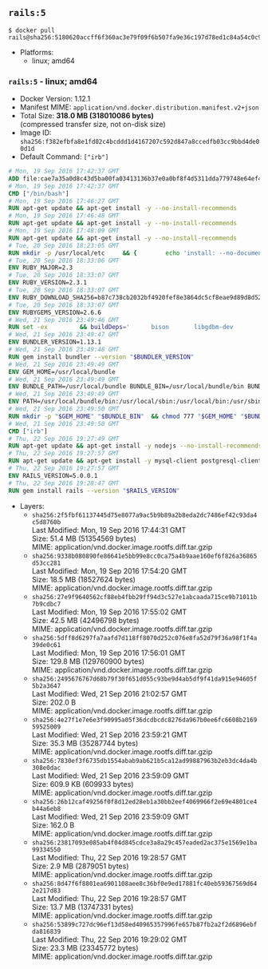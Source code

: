 ## `rails:5`

```console
$ docker pull rails@sha256:5180620accff6f360ac3e79f09f6b507fa9e36c197d78ed1c84a54c0c95e9cb3
```

-	Platforms:
	-	linux; amd64

### `rails:5` - linux; amd64

-	Docker Version: 1.12.1
-	Manifest MIME: `application/vnd.docker.distribution.manifest.v2+json`
-	Total Size: **318.0 MB (318010086 bytes)**  
	(compressed transfer size, not on-disk size)
-	Image ID: `sha256:f382efbfa8e1fd02c4bcddd1d4167207c592d847a8ccedfb03cc9bbd4de00d1d`
-	Default Command: `["irb"]`

```dockerfile
# Mon, 19 Sep 2016 17:42:37 GMT
ADD file:cae7a35a0d8c43d5ba00fa03413136b37e0a0bf8f4d5311dda779748e64ef425 in / 
# Mon, 19 Sep 2016 17:42:37 GMT
CMD ["/bin/bash"]
# Mon, 19 Sep 2016 17:46:27 GMT
RUN apt-get update && apt-get install -y --no-install-recommends 		ca-certificates 		curl 		wget 	&& rm -rf /var/lib/apt/lists/*
# Mon, 19 Sep 2016 17:46:48 GMT
RUN apt-get update && apt-get install -y --no-install-recommends 		bzr 		git 		mercurial 		openssh-client 		subversion 				procps 	&& rm -rf /var/lib/apt/lists/*
# Mon, 19 Sep 2016 17:48:09 GMT
RUN apt-get update && apt-get install -y --no-install-recommends 		autoconf 		automake 		bzip2 		file 		g++ 		gcc 		imagemagick 		libbz2-dev 		libc6-dev 		libcurl4-openssl-dev 		libdb-dev 		libevent-dev 		libffi-dev 		libgeoip-dev 		libglib2.0-dev 		libjpeg-dev 		libkrb5-dev 		liblzma-dev 		libmagickcore-dev 		libmagickwand-dev 		libmysqlclient-dev 		libncurses-dev 		libpng-dev 		libpq-dev 		libreadline-dev 		libsqlite3-dev 		libssl-dev 		libtool 		libwebp-dev 		libxml2-dev 		libxslt-dev 		libyaml-dev 		make 		patch 		xz-utils 		zlib1g-dev 	&& rm -rf /var/lib/apt/lists/*
# Tue, 20 Sep 2016 18:23:05 GMT
RUN mkdir -p /usr/local/etc 	&& { 		echo 'install: --no-document'; 		echo 'update: --no-document'; 	} >> /usr/local/etc/gemrc
# Tue, 20 Sep 2016 18:33:06 GMT
ENV RUBY_MAJOR=2.3
# Tue, 20 Sep 2016 18:33:07 GMT
ENV RUBY_VERSION=2.3.1
# Tue, 20 Sep 2016 18:33:07 GMT
ENV RUBY_DOWNLOAD_SHA256=b87c738cb2032bf4920fef8e3864dc5cf8eae9d89d8d523ce0236945c5797dcd
# Tue, 20 Sep 2016 18:33:07 GMT
ENV RUBYGEMS_VERSION=2.6.6
# Wed, 21 Sep 2016 23:49:46 GMT
RUN set -ex 		&& buildDeps=' 		bison 		libgdbm-dev 		ruby 	' 	&& apt-get update 	&& apt-get install -y --no-install-recommends $buildDeps 	&& rm -rf /var/lib/apt/lists/* 		&& wget -O ruby.tar.gz "https://cache.ruby-lang.org/pub/ruby/$RUBY_MAJOR/ruby-$RUBY_VERSION.tar.gz" 	&& echo "$RUBY_DOWNLOAD_SHA256 *ruby.tar.gz" | sha256sum -c - 		&& mkdir -p /usr/src/ruby 	&& tar -xzf ruby.tar.gz -C /usr/src/ruby --strip-components=1 	&& rm ruby.tar.gz 		&& cd /usr/src/ruby 		&& { 		echo '#define ENABLE_PATH_CHECK 0'; 		echo; 		cat file.c; 	} > file.c.new 	&& mv file.c.new file.c 		&& autoconf 	&& ./configure --disable-install-doc 	&& make -j"$(nproc)" 	&& make install 		&& apt-get purge -y --auto-remove $buildDeps 	&& cd / 	&& rm -r /usr/src/ruby 		&& gem update --system "$RUBYGEMS_VERSION"
# Wed, 21 Sep 2016 23:49:47 GMT
ENV BUNDLER_VERSION=1.13.1
# Wed, 21 Sep 2016 23:49:48 GMT
RUN gem install bundler --version "$BUNDLER_VERSION"
# Wed, 21 Sep 2016 23:49:49 GMT
ENV GEM_HOME=/usr/local/bundle
# Wed, 21 Sep 2016 23:49:49 GMT
ENV BUNDLE_PATH=/usr/local/bundle BUNDLE_BIN=/usr/local/bundle/bin BUNDLE_SILENCE_ROOT_WARNING=1 BUNDLE_APP_CONFIG=/usr/local/bundle
# Wed, 21 Sep 2016 23:49:49 GMT
ENV PATH=/usr/local/bundle/bin:/usr/local/sbin:/usr/local/bin:/usr/sbin:/usr/bin:/sbin:/bin
# Wed, 21 Sep 2016 23:49:50 GMT
RUN mkdir -p "$GEM_HOME" "$BUNDLE_BIN" 	&& chmod 777 "$GEM_HOME" "$BUNDLE_BIN"
# Wed, 21 Sep 2016 23:49:50 GMT
CMD ["irb"]
# Thu, 22 Sep 2016 19:27:49 GMT
RUN apt-get update && apt-get install -y nodejs --no-install-recommends && rm -rf /var/lib/apt/lists/*
# Thu, 22 Sep 2016 19:27:57 GMT
RUN apt-get update && apt-get install -y mysql-client postgresql-client sqlite3 --no-install-recommends && rm -rf /var/lib/apt/lists/*
# Thu, 22 Sep 2016 19:27:57 GMT
ENV RAILS_VERSION=5.0.0.1
# Thu, 22 Sep 2016 19:28:47 GMT
RUN gem install rails --version "$RAILS_VERSION"
```

-	Layers:
	-	`sha256:2f5fbf61137445d75e8077a9ac5b9b89a2b8eda2dc7486ef42c93da4c5d8760b`  
		Last Modified: Mon, 19 Sep 2016 17:44:31 GMT  
		Size: 51.4 MB (51354569 bytes)  
		MIME: application/vnd.docker.image.rootfs.diff.tar.gzip
	-	`sha256:9338b080890fe86641e5bb99e8cc0ca75a4b9aae160ef6f826a36865d53cc281`  
		Last Modified: Mon, 19 Sep 2016 17:54:20 GMT  
		Size: 18.5 MB (18527624 bytes)  
		MIME: application/vnd.docker.image.rootfs.diff.tar.gzip
	-	`sha256:27e9f9640562cf88eb4fbb29ff94d3c527e1abcaada715ce9b71011b7b9cdbc7`  
		Last Modified: Mon, 19 Sep 2016 17:55:02 GMT  
		Size: 42.5 MB (42496798 bytes)  
		MIME: application/vnd.docker.image.rootfs.diff.tar.gzip
	-	`sha256:5dff8d6297fa7aafd7d118ff8070d252c076e8fa52d79f36a98f1f4a39de0c61`  
		Last Modified: Mon, 19 Sep 2016 17:56:01 GMT  
		Size: 129.8 MB (129760900 bytes)  
		MIME: application/vnd.docker.image.rootfs.diff.tar.gzip
	-	`sha256:2495676767d68b79f30f651d055c93be9d4ab5df9f41da915e94605f5b2a3647`  
		Last Modified: Wed, 21 Sep 2016 21:02:57 GMT  
		Size: 202.0 B  
		MIME: application/vnd.docker.image.rootfs.diff.tar.gzip
	-	`sha256:4e27f1e7e6e3f90995a05f36dcdbcdc8276da967b0ee6fc6608b216959525009`  
		Last Modified: Wed, 21 Sep 2016 23:59:21 GMT  
		Size: 35.3 MB (35287744 bytes)  
		MIME: application/vnd.docker.image.rootfs.diff.tar.gzip
	-	`sha256:7830ef3f6735db1554abab9ab621b5ca12ad99887963b2eb3dc4da4b308e0dac`  
		Last Modified: Wed, 21 Sep 2016 23:59:09 GMT  
		Size: 609.9 KB (609933 bytes)  
		MIME: application/vnd.docker.image.rootfs.diff.tar.gzip
	-	`sha256:26b12caf49256f0f8d12ed28eb1a30bb2eef4069966f2e69e4801ce4b44a6eb8`  
		Last Modified: Wed, 21 Sep 2016 23:59:09 GMT  
		Size: 162.0 B  
		MIME: application/vnd.docker.image.rootfs.diff.tar.gzip
	-	`sha256:23817093e085ab4f04d845cdce3a8a29c457eaded2ac375e1569e1ba99334550`  
		Last Modified: Thu, 22 Sep 2016 19:28:57 GMT  
		Size: 2.9 MB (2879051 bytes)  
		MIME: application/vnd.docker.image.rootfs.diff.tar.gzip
	-	`sha256:8d47f6f8801ea6901108aee8c36bf0e9ed17881fc40eb59367569d642e217d83`  
		Last Modified: Thu, 22 Sep 2016 19:28:57 GMT  
		Size: 13.7 MB (13747331 bytes)  
		MIME: application/vnd.docker.image.rootfs.diff.tar.gzip
	-	`sha256:53899c727dc96ef13d58ed40965357996fe657b87fb2a2f2d6896ebfda816839`  
		Last Modified: Thu, 22 Sep 2016 19:29:02 GMT  
		Size: 23.3 MB (23345772 bytes)  
		MIME: application/vnd.docker.image.rootfs.diff.tar.gzip
